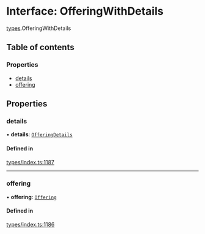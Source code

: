 # Interface: OfferingWithDetails

[types](../wiki/types).OfferingWithDetails

## Table of contents

### Properties

- [details](../wiki/types.OfferingWithDetails#details)
- [offering](../wiki/types.OfferingWithDetails#offering)

## Properties

### details

• **details**: [`OfferingDetails`](../wiki/api.entities.Offering.types.OfferingDetails)

#### Defined in

[types/index.ts:1187](https://github.com/PolymeshAssociation/polymesh-sdk/blob/3d14e829/src/types/index.ts#L1187)

___

### offering

• **offering**: [`Offering`](../wiki/api.entities.Offering.Offering)

#### Defined in

[types/index.ts:1186](https://github.com/PolymeshAssociation/polymesh-sdk/blob/3d14e829/src/types/index.ts#L1186)
